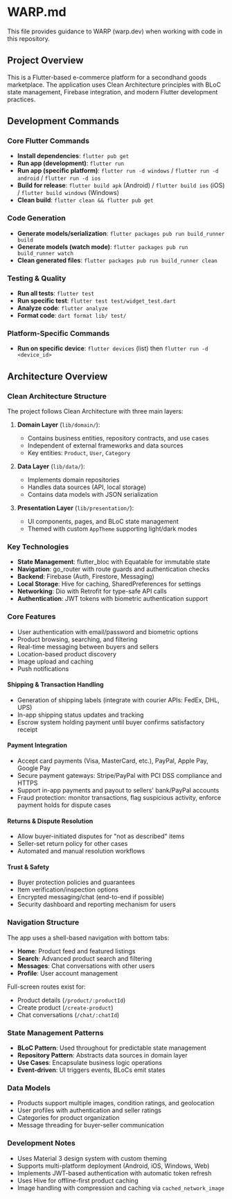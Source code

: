 # WARP.md

This file provides guidance to WARP (warp.dev) when working with code in this repository.

## Project Overview

This is a Flutter-based e-commerce platform for a secondhand goods marketplace. The application uses Clean Architecture principles with BLoC state management, Firebase integration, and modern Flutter development practices.

## Development Commands

### Core Flutter Commands
- **Install dependencies**: `flutter pub get`
- **Run app (development)**: `flutter run`
- **Run app (specific platform)**: `flutter run -d windows` / `flutter run -d android` / `flutter run -d ios`
- **Build for release**: `flutter build apk` (Android) / `flutter build ios` (iOS) / `flutter build windows` (Windows)
- **Clean build**: `flutter clean && flutter pub get`

### Code Generation
- **Generate models/serialization**: `flutter packages pub run build_runner build`
- **Generate models (watch mode)**: `flutter packages pub run build_runner watch`
- **Clean generated files**: `flutter packages pub run build_runner clean`

### Testing & Quality
- **Run all tests**: `flutter test`
- **Run specific test**: `flutter test test/widget_test.dart`
- **Analyze code**: `flutter analyze`
- **Format code**: `dart format lib/ test/`

### Platform-Specific Commands
- **Run on specific device**: `flutter devices` (list) then `flutter run -d <device_id>`

## Architecture Overview

### Clean Architecture Structure
The project follows Clean Architecture with three main layers:

1. **Domain Layer** (`lib/domain/`):
   - Contains business entities, repository contracts, and use cases
   - Independent of external frameworks and data sources
   - Key entities: `Product`, `User`, `Category`

2. **Data Layer** (`lib/data/`):
   - Implements domain repositories
   - Handles data sources (API, local storage)
   - Contains data models with JSON serialization

3. **Presentation Layer** (`lib/presentation/`):
   - UI components, pages, and BLoC state management
   - Themed with custom `AppTheme` supporting light/dark modes

### Key Technologies
- **State Management**: flutter_bloc with Equatable for immutable state
- **Navigation**: go_router with route guards and authentication checks
- **Backend**: Firebase (Auth, Firestore, Messaging)
- **Local Storage**: Hive for caching, SharedPreferences for settings
- **Networking**: Dio with Retrofit for type-safe API calls
- **Authentication**: JWT tokens with biometric authentication support

### Core Features
- User authentication with email/password and biometric options
- Product browsing, searching, and filtering
- Real-time messaging between buyers and sellers
- Location-based product discovery
- Image upload and caching
- Push notifications

#### Shipping & Transaction Handling
- Generation of shipping labels (integrate with courier APIs: FedEx, DHL, UPS)
- In-app shipping status updates and tracking
- Escrow system holding payment until buyer confirms satisfactory receipt

#### Payment Integration
- Accept card payments (Visa, MasterCard, etc.), PayPal, Apple Pay, Google Pay
- Secure payment gateways: Stripe/PayPal with PCI DSS compliance and HTTPS
- Support in-app payments and payout to sellers' bank/PayPal accounts
- Fraud protection: monitor transactions, flag suspicious activity, enforce payment holds for dispute cases

#### Returns & Dispute Resolution
- Allow buyer-initiated disputes for "not as described" items
- Seller-set return policy for other cases
- Automated and manual resolution workflows

#### Trust & Safety
- Buyer protection policies and guarantees
- Item verification/inspection options
- Encrypted messaging/chat (end-to-end if possible)
- Security dashboard and reporting mechanism for users

### Navigation Structure
The app uses a shell-based navigation with bottom tabs:
- **Home**: Product feed and featured listings
- **Search**: Advanced product search and filtering
- **Messages**: Chat conversations with other users
- **Profile**: User account management

Full-screen routes exist for:
- Product details (`/product/:productId`)
- Create product (`/create-product`)
- Chat conversations (`/chat/:chatId`)

### State Management Patterns
- **BLoC Pattern**: Used throughout for predictable state management
- **Repository Pattern**: Abstracts data sources in domain layer
- **Use Cases**: Encapsulate business logic operations
- **Event-driven**: UI triggers events, BLoCs emit states

### Data Models
- Products support multiple images, condition ratings, and geolocation
- User profiles with authentication and seller ratings
- Categories for product organization
- Message threading for buyer-seller communication

### Development Notes
- Uses Material 3 design system with custom theming
- Supports multi-platform deployment (Android, iOS, Windows, Web)
- Implements JWT-based authentication with automatic token refresh
- Uses Hive for offline-first product caching
- Image handling with compression and caching via `cached_network_image`